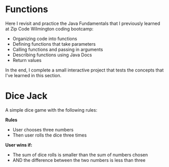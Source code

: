 # Functions

Here I revisit and practice the Java Fundamentals that I previously learned at Zip Code Wilmington coding bootcamp:

- Organizing code into functions 
- Defining functions that take parameters 
- Calling functions and passing in arguments 
- Describing functions using Java Docs
- Return values 

In the end, I complete a small interactive project that tests the concepts that I've learned in this section. 

# Dice Jack
A simple dice game with the following rules:

<b>Rules</b>
- User chooses three numbers
- Then user rolls the dice three times

<b>User wins if:</b>
- The sum of dice rolls is smaller than the sum of numbers chosen
- AND the difference between the two numbers is less than three
